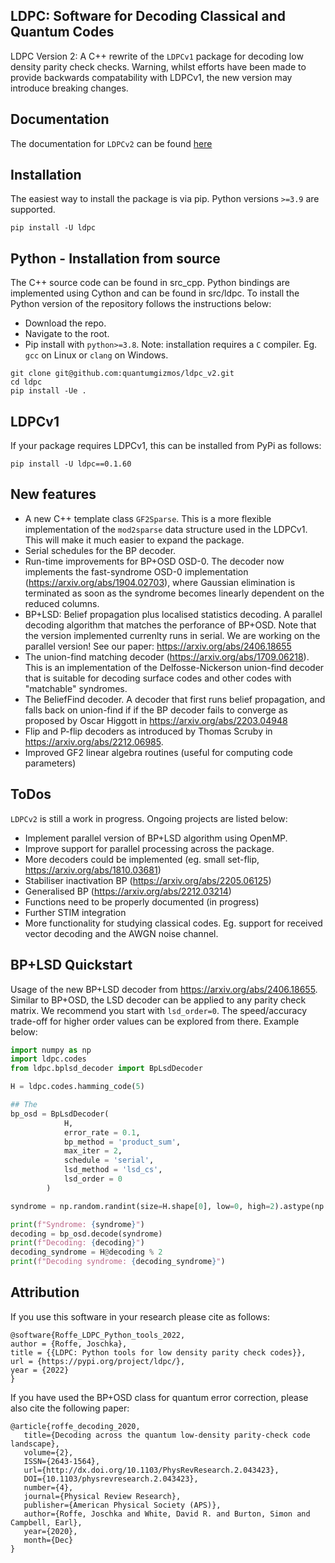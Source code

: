 ## LDPC: Software for Decoding Classical and Quantum Codes

LDPC Version 2: A C++ rewrite of the `LDPCv1` package for decoding low density parity check checks.
Warning, whilst efforts have been made to provide backwards compatability with LDPCv1, the new version may introduce breaking changes.

## Documentation

The documentation for `LDPCv2` can be found [here](https://roffe.eu/software/ldpc)

## Installation

The easiest way to install the package is via pip. Python versions `>=3.9` are supported.

```pip install -U ldpc```

## Python - Installation from source

The C++ source code can be found in src_cpp. Python bindings are implemented using Cython and can be found in src/ldpc. To install the Python version of the repository follows the instructions below: 

- Download the repo.
- Navigate to the root.
- Pip install with `python>=3.8`.
Note: installation requires a `C` compiler. Eg. `gcc` on Linux or `clang` on Windows.

```
git clone git@github.com:quantumgizmos/ldpc_v2.git
cd ldpc
pip install -Ue .
```

## LDPCv1
If your package requires LDPCv1, this can be installed from PyPi as follows:

```pip install -U ldpc==0.1.60```

## New features

- A new C++ template class `GF2Sparse`. This is a more flexible implementation of the `mod2sparse` data structure used in the LDPCv1. This will make it much easier to expand the package.
- Serial schedules for the BP decoder.
- Run-time improvements for BP+OSD OSD-0. The decoder now implements the fast-syndrome OSD-0 implementation (https://arxiv.org/abs/1904.02703), where Gaussian elimination is terminated as soon as the syndrome becomes linearly dependent on the reduced columns.
- BP+LSD: Belief propagation plus localised statistics decoding. A parallel decoding algorithm that matches the perforance of BP+OSD. Note that the version implemented currenlty runs in serial. We are working on the parallel version! See our paper: https://arxiv.org/abs/2406.18655
- The union-find matching decoder (https://arxiv.org/abs/1709.06218). This is an implementation of the Delfosse-Nickerson union-find decoder that is suitable for decoding surface codes and other codes with "matchable" syndromes.
- The BeliefFind decoder. A decoder that first runs belief propagation, and falls back on union-find if if the BP decoder fails to converge as proposed by Oscar Higgott in https://arxiv.org/abs/2203.04948
- Flip and P-flip decoders as introduced by Thomas Scruby in https://arxiv.org/abs/2212.06985.
- Improved GF2 linear algebra routines (useful for computing code parameters)

## ToDos

`LDPCv2` is still a work in progress. Ongoing projects are listed below:
- Implement parallel version of BP+LSD algorithm using OpenMP.
- Improve support for parallel processing across the package.
- More decoders could be implemented (eg. small set-flip, https://arxiv.org/abs/1810.03681)
- Stabiliser inactivation BP (https://arxiv.org/abs/2205.06125)
- Generalised BP (https://arxiv.org/abs/2212.03214)
- Functions need to be properly documented (in progress)
- Further STIM integration
- More functionality for studying classical codes. Eg. support for received vector decoding and the AWGN noise channel.

## BP+LSD Quickstart

Usage of the new BP+LSD decoder from https://arxiv.org/abs/2406.18655. Similar to BP+OSD, the LSD decoder can be applied to any parity check matrix. We recommend you start with `lsd_order=0`. The speed/accuracy trade-off for higher order values can be explored from there. Example below:

```python
import numpy as np
import ldpc.codes
from ldpc.bplsd_decoder import BpLsdDecoder

H = ldpc.codes.hamming_code(5)

## The
bp_osd = BpLsdDecoder(
            H,
            error_rate = 0.1,
            bp_method = 'product_sum',
            max_iter = 2,
            schedule = 'serial',
            lsd_method = 'lsd_cs',
            lsd_order = 0
        )

syndrome = np.random.randint(size=H.shape[0], low=0, high=2).astype(np.uint8)

print(f"Syndrome: {syndrome}")
decoding = bp_osd.decode(syndrome)
print(f"Decoding: {decoding}")
decoding_syndrome = H@decoding % 2
print(f"Decoding syndrome: {decoding_syndrome}")
``` 

## Attribution

If you use this software in your research please cite as follows:

```
@software{Roffe_LDPC_Python_tools_2022,
author = {Roffe, Joschka},
title = {{LDPC: Python tools for low density parity check codes}},
url = {https://pypi.org/project/ldpc/},
year = {2022}
}
```

If you have used the BP+OSD class for quantum error correction, please also cite the following paper:

```
@article{roffe_decoding_2020,
   title={Decoding across the quantum low-density parity-check code landscape},
   volume={2},
   ISSN={2643-1564},
   url={http://dx.doi.org/10.1103/PhysRevResearch.2.043423},
   DOI={10.1103/physrevresearch.2.043423},
   number={4},
   journal={Physical Review Research},
   publisher={American Physical Society (APS)},
   author={Roffe, Joschka and White, David R. and Burton, Simon and Campbell, Earl},
   year={2020},
   month={Dec}
}
```
